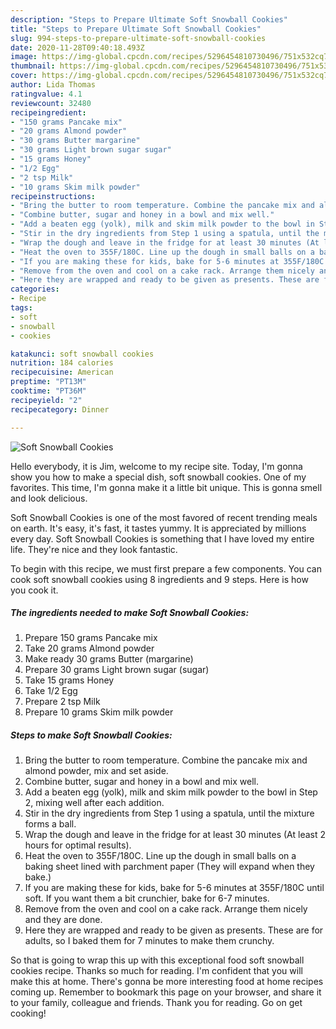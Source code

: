 ```yaml
---
description: "Steps to Prepare Ultimate Soft Snowball Cookies"
title: "Steps to Prepare Ultimate Soft Snowball Cookies"
slug: 994-steps-to-prepare-ultimate-soft-snowball-cookies
date: 2020-11-28T09:40:18.493Z
image: https://img-global.cpcdn.com/recipes/5296454810730496/751x532cq70/soft-snowball-cookies-recipe-main-photo.jpg
thumbnail: https://img-global.cpcdn.com/recipes/5296454810730496/751x532cq70/soft-snowball-cookies-recipe-main-photo.jpg
cover: https://img-global.cpcdn.com/recipes/5296454810730496/751x532cq70/soft-snowball-cookies-recipe-main-photo.jpg
author: Lida Thomas
ratingvalue: 4.1
reviewcount: 32480
recipeingredient:
- "150 grams Pancake mix"
- "20 grams Almond powder"
- "30 grams Butter margarine"
- "30 grams Light brown sugar sugar"
- "15 grams Honey"
- "1/2 Egg"
- "2 tsp Milk"
- "10 grams Skim milk powder"
recipeinstructions:
- "Bring the butter to room temperature. Combine the pancake mix and almond powder, mix and set aside."
- "Combine butter, sugar and honey in a bowl and mix well."
- "Add a beaten egg (yolk), milk and skim milk powder to the bowl in Step 2, mixing well after each addition."
- "Stir in the dry ingredients from Step 1 using a spatula, until the mixture forms a ball."
- "Wrap the dough and leave in the fridge for at least 30 minutes (At least 2 hours for optimal results)."
- "Heat the oven to 355F/180C. Line up the dough in small balls on a baking sheet lined with parchment paper (They will expand when they bake.)"
- "If you are making these for kids, bake for 5-6 minutes at 355F/180C until soft. If you want them a bit crunchier, bake for 6-7 minutes."
- "Remove from the oven and cool on a cake rack. Arrange them nicely and they are done."
- "Here they are wrapped and ready to be given as presents. These are for adults, so I baked them for 7 minutes to make them crunchy."
categories:
- Recipe
tags:
- soft
- snowball
- cookies

katakunci: soft snowball cookies 
nutrition: 184 calories
recipecuisine: American
preptime: "PT13M"
cooktime: "PT36M"
recipeyield: "2"
recipecategory: Dinner

---
```



![Soft Snowball Cookies](https://img-global.cpcdn.com/recipes/5296454810730496/751x532cq70/soft-snowball-cookies-recipe-main-photo.jpg)

Hello everybody, it is Jim, welcome to my recipe site. Today, I'm gonna show you how to make a special dish, soft snowball cookies. One of my favorites. This time, I'm gonna make it a little bit unique. This is gonna smell and look delicious.



Soft Snowball Cookies is one of the most favored of recent trending meals on earth. It's easy, it's fast, it tastes yummy. It is appreciated by millions every day. Soft Snowball Cookies is something that I have loved my entire life. They're nice and they look fantastic.


To begin with this recipe, we must first prepare a few components. You can cook soft snowball cookies using 8 ingredients and 9 steps. Here is how you cook it.

<!--inarticleads1-->

##### The ingredients needed to make Soft Snowball Cookies:

1. Prepare 150 grams Pancake mix
1. Take 20 grams Almond powder
1. Make ready 30 grams Butter (margarine)
1. Prepare 30 grams Light brown sugar (sugar)
1. Take 15 grams Honey
1. Take 1/2 Egg
1. Prepare 2 tsp Milk
1. Prepare 10 grams Skim milk powder




<!--inarticleads2-->

##### Steps to make Soft Snowball Cookies:

1. Bring the butter to room temperature. Combine the pancake mix and almond powder, mix and set aside.
1. Combine butter, sugar and honey in a bowl and mix well.
1. Add a beaten egg (yolk), milk and skim milk powder to the bowl in Step 2, mixing well after each addition.
1. Stir in the dry ingredients from Step 1 using a spatula, until the mixture forms a ball.
1. Wrap the dough and leave in the fridge for at least 30 minutes (At least 2 hours for optimal results).
1. Heat the oven to 355F/180C. Line up the dough in small balls on a baking sheet lined with parchment paper (They will expand when they bake.)
1. If you are making these for kids, bake for 5-6 minutes at 355F/180C until soft. If you want them a bit crunchier, bake for 6-7 minutes.
1. Remove from the oven and cool on a cake rack. Arrange them nicely and they are done.
1. Here they are wrapped and ready to be given as presents. These are for adults, so I baked them for 7 minutes to make them crunchy.




So that is going to wrap this up with this exceptional food soft snowball cookies recipe. Thanks so much for reading. I'm confident that you will make this at home. There's gonna be more interesting food at home recipes coming up. Remember to bookmark this page on your browser, and share it to your family, colleague and friends. Thank you for reading. Go on get cooking!
